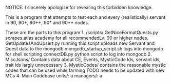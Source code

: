 NOTICE: I sincerely apologize for revealing this forbidden knowledge.

This is a program that attempts to test each and every (realistically) servant in 90, 90+, 90++, 90* and 90** nodes. 

These are the parts to this program 
    1. /scripts/
        GetNiceFormatQuests.py
            scrapes atlas academy for all recommendedLv: 90 or higher nodes.
        GetUpdatesAndUpsert.py
            running this script uploads new Servant and Quest data to the mongodb
        mongodb_startup_script.sh
            logs into mongodb for shell scripting
        connectDB.py
            python script to log into mongodb
    2. MiscJsons/
        Contains data about CE, Events, MysticCode Ids, servant ids, trait ids
        largly unnecessary
    3. MysticCodes/
        contains the reasonable mystic codes that can be used while farming
        TODO needs to be updated with new MCs
    4. Main Codebase
        units/: 
            a
        managers/:
            a
        